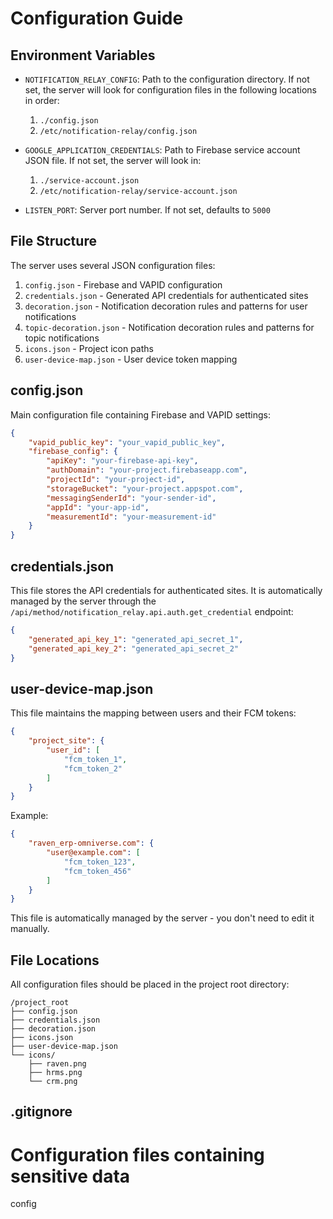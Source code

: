 # Configuration Guide

## Environment Variables

- `NOTIFICATION_RELAY_CONFIG`: Path to the configuration directory. If not set, the server will look for configuration files in the following locations in order:
  1. `./config.json`
  2. `/etc/notification-relay/config.json`

- `GOOGLE_APPLICATION_CREDENTIALS`: Path to Firebase service account JSON file. If not set, the server will look in:
  1. `./service-account.json`
  2. `/etc/notification-relay/service-account.json`

- `LISTEN_PORT`: Server port number. If not set, defaults to `5000`

## File Structure
The server uses several JSON configuration files:

1. `config.json` - Firebase and VAPID configuration
2. `credentials.json` - Generated API credentials for authenticated sites
3. `decoration.json` - Notification decoration rules and patterns for user notifications
4. `topic-decoration.json` - Notification decoration rules and patterns for topic notifications
5. `icons.json` - Project icon paths
6. `user-device-map.json` - User device token mapping

## config.json
Main configuration file containing Firebase and VAPID settings:

```json
{
    "vapid_public_key": "your_vapid_public_key",
    "firebase_config": {
        "apiKey": "your-firebase-api-key",
        "authDomain": "your-project.firebaseapp.com",
        "projectId": "your-project-id",
        "storageBucket": "your-project.appspot.com",
        "messagingSenderId": "your-sender-id",
        "appId": "your-app-id",
        "measurementId": "your-measurement-id"
    }
}
```

## credentials.json

This file stores the API credentials for authenticated sites. It is automatically managed by the server through the `/api/method/notification_relay.api.auth.get_credential` endpoint:

```json
{
    "generated_api_key_1": "generated_api_secret_1",
    "generated_api_key_2": "generated_api_secret_2"
}
```

## user-device-map.json

This file maintains the mapping between users and their FCM tokens:

```json
{
    "project_site": {
        "user_id": [
            "fcm_token_1",
            "fcm_token_2"
        ]
    }
}
```

Example:
```json
{
    "raven_erp-omniverse.com": {
        "user@example.com": [
            "fcm_token_123",
            "fcm_token_456"
        ]
    }
}
```

This file is automatically managed by the server - you don't need to edit it manually.

## File Locations

All configuration files should be placed in the project root directory:

```
/project_root
├── config.json
├── credentials.json
├── decoration.json
├── icons.json
├── user-device-map.json
└── icons/
    ├── raven.png
    ├── hrms.png
    └── crm.png
```

## .gitignore

# Configuration files containing sensitive data
config
